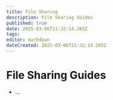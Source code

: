 ```yaml
---
title: File Sharing
description: File Sharing Guides
published: true
date: 2025-03-06T11:32:14.265Z
tags: 
editor: markdown
dateCreated: 2025-03-06T11:32:14.265Z
---
```


# File Sharing Guides

- ...